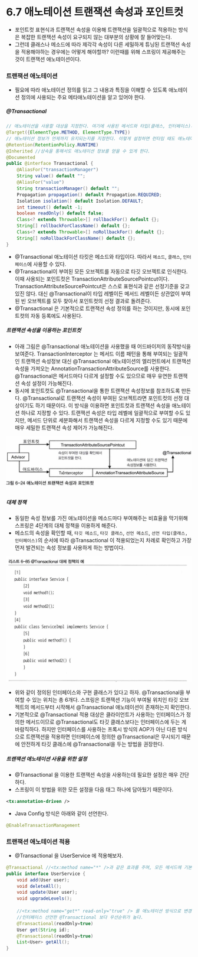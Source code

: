 # 6.7 애노테이션 트랜잭션 속성과 포인트컷
- 포인트컷 표현식과 트랜잭션 속성을 이용해 트랜잭션을 일괄적으로 적용하는 방식은 복잡한 트랜잭션 속성이 요구되지 않는 대부분의 상황에 잘 들어맞는다.
- 그런데 클래스나 메소드에 따라 제각각 속성이 다른 세밀하게 튜닝된 트랜잭션 속성을 적용해야하는 경우에는 어떻게 해야할까? 이런때를 위해 스프링이 제공해주는 것이 트랜잭션 애노테이션이다.

### 트랜잭션 애노테이션
- 필요에 따라 애노테이션 정의를 읽고 그 내용과 특징을 이해할 수 있도록 애노테이션 정의에 사용되는 주요 메타애노테이션을 알고 있어야 한다.

##### @Transactional
```java
// 애노테이션을 사용할 대상을 지정한다. 여기에 사용된 메서드와 타입(클래스, 인터페이스)처럼 한 개 이상의 대상을 지정할 수 있다.
@Target({ElementType.METHOD, ElementType.TYPE})
// 애노테이션 정보가 언제까지 유지되는지를 지정한다. 이렇게 설정하면 런타임 때도 애노테이션 정보를 리플렉션을 통해 얻을 수 있다.
@Retention(RetentionPolicy.RUNTIME)
@Inherited //상속을 통해서도 애노테이션 정보를 얻을 수 있게 한다.
@Documented
public @interface Transactional {
    @AliasFor("transactionManager")
    String value() default "";
    @AliasFor("value")
    String transactionManager() default "";
    Propagation propagation() default Propagation.REQUIRED;
    Isolation isolation() default Isolation.DEFAULT;
    int timeout() default -1;
    boolean readOnly() default false;
    Class<? extends Throwable>[] rollbackFor() default {};
    String[] rollbackForClassName() default {};
    Class<? extends Throwable>[] noRollbackFor() default {};
    String[] noRollbackForClassName() default {};
}
```
- @Transactional 애노테이션 타킷은 메소드와 타입이다. 따라서 `메소드`, `클래스`, `인터페이스`에 사용할 수 있다.
- @Transactional이 부여된 모든 오브젝트를 자동으로 타깃 오브젝트로 인식한다. 이때 사용되는 포인트컷은 TransactionAttributeSourcePointcut이다. TransactionAttributeSourcePointcut은 스스로 표현식과 같은 선정기준을 갖고 있진 않다. 대신 @Transactional이 타입 레벨이든 메서드 레벨이든 상관없이 부여된 빈 오브젝트를 모두 찾아서 포인트컷의 선정 결과로 돌려준다.
- @Transactional 은 기본적으로 트랜잭션 속성 정의를 하는 것이지만, 동시에 포인트컷의 자동 등록에도 사용된다.

##### 트랜잭션 속성을 이용하는 포인트컷
- 아래 그림은 @Transactional 애노테이션을 사용했을 때 어드바이저의 동작방식을 보여준다. TransactionInterceptor 는 메서드 이름 패턴을 통해 부여되는 일괄적인 트랜잭션 속성정보 대신 @Transactional 애노테이션의 엘리먼트에서 트랜잭션 속성을 가져오는 AnnotationTransactionAttributeSource를 사용한다. @Transactional은 메서드마다 다르게 설정할 수도 있으므로 매우 유연한 트랜잭션 속성 설정이 가능해진다.
- 동시에 포인트컷도 @Transactional을 통한 트랜잭션 속성정보를 참조하도록 만든다. @Transactional로 트랜잭션 속성이 부여된 오브젝트라면 포인트컷의 선정 대상이기도 하기 때문이다. 이 방식을 이용하면 포인트컷과 트랜잭션 속성을 애노테이션 하나로 지정할 수 있다. 트랜잭션 속성은 타입 레벨에 일괄적으로 부여할 수도 있지만, 메서드 단위로 세분화해서 트랜잭션 속성을 다르게 지정할 수도 있기 때문에 매우 세밀한 트랜잭션 속성 제어가 가능해진다.

![6-24](./6-24.jpg)

##### 대체 정책
- 동일한 속성 정보를 가진 애노테이션을 메소드마다 부여해주는 비효율을 막기위해 스프링은 4단계의 대체 정책을 이용하게 해준다.
- 메소드의 속성을 확인할 때, `타깃 메소드`, `타깃 클래스`, `선언 메소드`, `선언 타입(클래스, 인터페이스)`의 순서에 따라 @Transactional 이 적용되었는지 차례로 확인하고 가장 먼저 발견되는 속성 정보를 사용하게 하는 방법이다.

![6-85](./6-85.jpg)

- 위와 같이 정의된 인터페이스와 구현 클래스가 있다고 하자. @Transactional을 부여할 수 있는 위치는 총 6개다. 스프링은 트랜잭션 기능이 부여될 위치인 타깃 오브젝트의 메서드부터 시작해서 @Transactional 애노테이션이 존재하는지 확인한다.
- 기본적으로 @Transactional 적용 대상은 클라이언트가 사용하는 인터페이스가 정의한 메서드이므로 @Transactional도 타깃 클래스보다는 인터페이스에 두는 게 바람직하다. 하지만 인터페이스를 사용하는 프록시 방식의 AOP가 아닌 다른 방식으로 트랜잭션을 적용하면 인터페이스에 정의한 @Transactional은 무시되기 때문에 안전하게 타깃 클래스에 @Transactional을 두는 방법을 권장한다.

##### 트랜잭션 애노테이션 사용을 위한 설정
- @Transactional 을 이용한 트랜잭션 속성을 사용하는데 필요한 설정은 매우 간단하다.
- 스프링이 이 방법을 위한 모든 설정을 다음 태그 하나에 담아뒀기 때문이다.

```xml
<tx:annotation-driven />
```

- Java Config 방식은 아래와 같이 선언한다.

```java
@EnableTransactionManagement
```

### 트랜잭션 애노테이션 적용
- @Transactional 을 UserService 에 적용해보자.

```java
@Transactional //<tx:method name="*" />과 같은 효과를 주며, 모든 메서드에 기본 적용된다.
public interface UserService {
    void add(User user);
    void deleteAll();
    void update(User user);
    void upgradeLevels();

    //<tx:method name="get*" read-only="true" /> 를 애노테이션 방식으로 변경한 것이다.
    //인터페이스 선언한 @Transactional 보다 우선순위가 높다.
    @Transactional(readOnly=true)
    User get(String id);
    @Transactional(readOnly=true)
    List<User> getAll();
}
```
